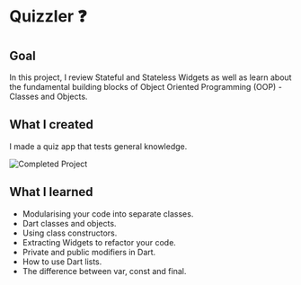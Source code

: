 # Quizzler ❓

## Goal

In this project, I review Stateful and Stateless Widgets as well as learn about the fundamental building blocks of Object Oriented Programming (OOP) - Classes and Objects.

## What I created

I made a quiz app that tests general knowledge. 

![Completed Project](https://github.com/londonappbrewery/Images/blob/master/quizzler-demo.gif?raw=true)

## What I learned
* Modularising your code into separate classes.
* Dart classes and objects.
* Using class constructors.
* Extracting Widgets to refactor your code.
* Private and public modifiers in Dart.
* How to use Dart lists.
* The difference between var, const and final.
